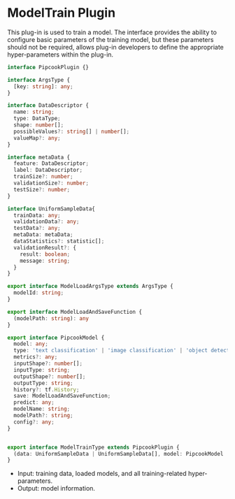 # ModelTrain Plugin

This plug-in is used to train a model. The interface provides the ability to configure basic parameters of the training model, but these parameters should not be required, allows plug-in developers to define the appropriate hyper-parameters within the plug-in.

```ts
interface PipcookPlugin {}

interface ArgsType {
  [key: string]: any;
}

interface DataDescriptor {
  name: string;
  type: DataType;
  shape: number[];
  possibleValues?: string[] | number[];
  valueMap?: any;
}

interface metaData {
  feature: DataDescriptor;
  label: DataDescriptor;
  trainSize?: number;
  validationSize?: number;
  testSize?: number;
}

interface UniformSampleData{
  trainData: any;
  validationData?: any;
  testData?: any;
  metaData: metaData;
  dataStatistics?: statistic[];
  validationResult?: {
    result: boolean;
    message: string;
  }
}

export interface ModelLoadArgsType extends ArgsType {
  modelId: string;
}

export interface ModelLoadAndSaveFunction {
  (modelPath: string): any
}

export interface PipcookModel {
  model: any;
  type: 'text classification' | 'image classification' | 'object detection';
  metrics?: any;
  inputShape?: number[];
  inputType: string;
  outputShape?: number[];
  outputType: string;
  history?: tf.History;
  save: ModelLoadAndSaveFunction;
  predict: any;
  modelName: string;
  modelPath?: string;
  config?: any;
}


export interface ModelTrainType extends PipcookPlugin {
  (data: UniformSampleData | UniformSampleData[], model: PipcookModel | PipcookModel[], args?: ArgsType): Promise<PipcookModel>
}
```

- Input: training data, loaded models, and all training-related hyper-parameters.
- Output: model information.
